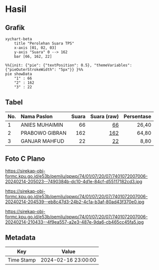 # Hasil

## Grafik

```mermaid
xychart-beta
    title "Perolehan Suara TPS"
    x-axis [01, 02, 03]
    y-axis "Suara" 0 --> 162
    bar [66, 162, 22]
```

```mermaid
%%{init: {"pie": {"textPosition": 0.5}, "themeVariables": {"pieOuterStrokeWidth": "5px"}} }%%
pie showData
    "1" : 66
    "2" : 162
    "3" : 22
```

## Tabel

| No. | Nama Paslon    | Suara | Suara (raw) | Persentase |
|:--- |:-------------- | -----:| -----------:| ----------:|
| 1   | ANIES MUHAIMIN | 66    | [66][p-1]   | 26,40      |
| 2   | PRABOWO GIBRAN | 162   | [162][p-2]  | 64,80      |
| 3   | GANJAR MAHFUD  | 22    | [22][p-3]   | 8,80       |


[p-1]: https://github.com/gigit-pemilu/pemilu-2024-74-sulawesi-tenggara/blob/main/pilpres/hitung-suara/sub/74-sulawesi-tenggara/sub/01-kolaka/sub/07-pomalaa/sub/2007-pesouha/sub/006-tps/sub/paslon-1.txt
[p-2]: https://github.com/gigit-pemilu/pemilu-2024-74-sulawesi-tenggara/blob/main/pilpres/hitung-suara/sub/74-sulawesi-tenggara/sub/01-kolaka/sub/07-pomalaa/sub/2007-pesouha/sub/006-tps/sub/paslon-2.txt
[p-3]: https://github.com/gigit-pemilu/pemilu-2024-74-sulawesi-tenggara/blob/main/pilpres/hitung-suara/sub/74-sulawesi-tenggara/sub/01-kolaka/sub/07-pomalaa/sub/2007-pesouha/sub/006-tps/sub/paslon-3.txt

## Foto C Plano

https://sirekap-obj-formc.kpu.go.id/e53b/pemilu/ppwp/74/01/07/20/07/7401072007006-20240214-205023--7490384b-dc10-4d1e-84cf-d55117182cd3.jpg

https://sirekap-obj-formc.kpu.go.id/e53b/pemilu/ppwp/74/01/07/20/07/7401072007006-20240214-204539--eb8c47d3-24b2-4c1a-b3af-80ad43f370e0.jpg

https://sirekap-obj-formc.kpu.go.id/e53b/pemilu/ppwp/74/01/07/20/07/7401072007006-20240214-210433--4f9ea557-a2e3-487e-9da6-cb465cc45fa5.jpg


## Metadata

| Key        | Value               |
| ---------- | ------------------- |
| Time Stamp | 2024-02-16 23:00:00 |




